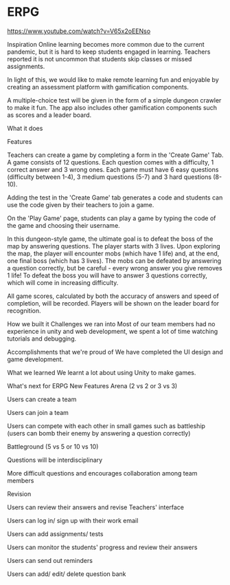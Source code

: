 # ERPG
https://www.youtube.com/watch?v=V65x2oEENso

Inspiration
Online learning becomes more common due to the current pandemic, but it is hard to keep students engaged in learning. Teachers reported it is not uncommon that students skip classes or missed assignments.

In light of this, we would like to make remote learning fun and enjoyable by creating an assessment platform with gamification components.

A multiple-choice test will be given in the form of a simple dungeon crawler to make it fun. The app also includes other gamification components such as scores and a leader board.

What it does

Features

Teachers can create a game by completing a form in the 'Create Game' Tab. A game consists of 12 questions. Each question comes with a difficulty, 1 correct answer and 3 wrong ones. Each game must have 6 easy questions (difficulty between 1-4), 3 medium questions (5-7) and 3 hard questions (8-10).

Adding the test in the 'Create Game' tab generates a code and students can use the code given by their teachers to join a game.

On the 'Play Game' page, students can play a game by typing the code of the game and choosing their username.

In this dungeon-style game, the ultimate goal is to defeat the boss of the map by answering questions. The player starts with 3 lives. Upon exploring the map, the player will encounter mobs (which have 1 life) and, at the end, one final boss (which has 3 lives). The mobs can be defeated by answering a question correctly, but be careful - every wrong answer you give removes 1 life! To defeat the boss you will have to answer 3 questions correctly, which will come in increasing difficulty.

All game scores, calculated by both the accuracy of answers and speed of completion, will be recorded. Players will be shown on the leader board for recognition. 

How we built it
Challenges we ran into
Most of our team members had no experience in unity and web development, we spent a lot of time watching tutorials and debugging.

Accomplishments that we're proud of
We have completed the UI design and game development.

What we learned
We learnt a lot about using Unity to make games.

What's next for ERPG
New Features
Arena (2 vs 2 or 3 vs 3)

Users can create a team

Users can join a team

Users can compete with each other in small games such as battleship (users can bomb their enemy by answering a question correctly)

Battleground (5 vs 5 or 10 vs 10)

Questions will be interdisciplinary

More difficult questions and encourages collaboration among team members

Revision

Users can review their answers and revise
Teachers' interface

Users can log in/ sign up with their work email

Users can add assignments/ tests

Users can monitor the students' progress and review their answers

Users can send out reminders

Users can add/ edit/ delete question bank

